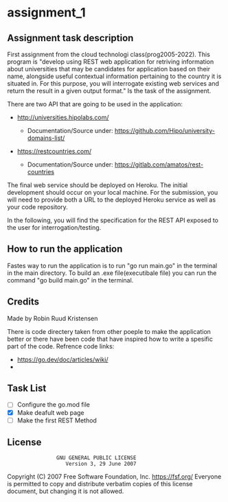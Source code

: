# assignment_1
## Assignment task description
First assignment from the cloud technologi class(prog2005-2022).
This program is "develop using REST web application for retriving information about universities that may be candidates for application based on their name, alongside useful contextual information pertaining to the country it is situated in. For this purpose, you will interrogate existing web services and return the result in a given output format." Is the task of the assignment. 

There are two API that are going to be used in the application:

- http://universities.hipolabs.com/
  - Documentation/Source under: https://github.com/Hipo/university-domains-list/

- https://restcountries.com/
  - Documentation/Source under: https://gitlab.com/amatos/rest-countries

The final web service should be deployed on Heroku. The initial development should occur on your local machine. For the submission, you will need to provide both a URL to the deployed Heroku service as well as your code repository.

In the following, you will find the specification for the REST API exposed to the user for interrogation/testing.

## How to run the application
Fastes way to run the application is to run "go run main.go" in the terminal in the main directory.
To build an .exe file(executibale file) you can run the command "go build main.go" in the terminal.

## Credits
Made by Robin Ruud Kristensen

There is code directery taken from other poeple to make the application better or there have been code that have inspired how to write a spesific part of the code.
Refrence code links:
- https://go.dev/doc/articles/wiki/
- 

## Task List
- [ ] Configure the go.mod file
- [x] Make deafult web page
- [ ] Make the first REST Method

## License
                    GNU GENERAL PUBLIC LICENSE
                       Version 3, 29 June 2007

 Copyright (C) 2007 Free Software Foundation, Inc. <https://fsf.org/>
 Everyone is permitted to copy and distribute verbatim copies
 of this license document, but changing it is not allowed.
